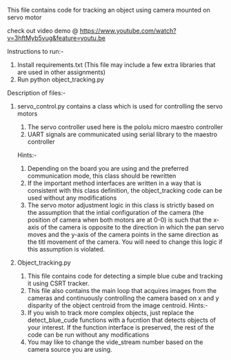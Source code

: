 This file contains code for tracking an object using camera mounted on 
servo motor

check out video demo @ https://www.youtube.com/watch?v=3hftMyb5vug&feature=youtu.be

Instructions to run:-
1. Install requirements.txt (This file may include a few extra libraries 
   that are used in other assignments)
2. Run python object_tracking.py

Description of files:-
1. servo_control.py contains a class which is used for controlling the servo
   motors
   1. The servo controller used here is the pololu micro maestro controller
   2. UART signals are communicated using serial library to the maestro 
      controller

   Hints:-
   1. Depending on the board you are using and the preferred communication 
   mode, this class should be rewritten
   2. If the important method interfaces are written in a way that is 
      consistent with this class definition, the object_tracking code can be
      used without any modifications
   3. The servo motor adjustment logic in this class is strictly based on the
      assumption that the intial configuration of the camera (the position of 
      camera when both motors are at 0-0) is such that
      the x-axis of the camera is opposite to the direction in which the pan
      servo moves and the y-axis of the camera points in the same direction 
      as the titl movement of the camera. You will need to change this logic
      if this assumption is violated.


2. Object_tracking.py
   1. This file contains code for detecting a simple blue cube and tracking 
      it using CSRT tracker.
   2. This file also contains the main loop that acquires images from the 
      cameras and continuously controlling the camera based on x and y 
      disparity of the object centroid from the image centroid.
   Hints:-
   1. If you wish to track more complex objects, just replace the detect_blue_cude
      functions with a fucntion that detects objects of your interest. If the 
      function interface is preserved, the rest of the code can be run without
      any modifications
   2. You may like to change the vide_stream number based on the camera
     source you are using.


